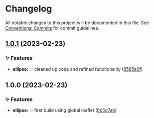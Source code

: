 # Changelog

All notable changes to this project will be documented in this file. See
[Conventional Commits](https://conventionalcommits.org) for commit guidelines.

## [1.0.1](https://github.com/sentenai/vue-leaflet-ellipse/compare/v1.0.0...v1.0.1) (2023-02-23)


### ✨ Features

* **ellipse:** :sparkles: cleaned up code and refined functionality ([8585a0f](https://github.com/sentenai/vue-leaflet-ellipse/commit/8585a0f01b6db29a7dc326162950f7ebd903331d))

## 1.0.0 (2023-02-23)


### ✨ Features

* **ellipse:** :sparkles: first build using global leaflet ([6b5d7ab](https://github.com/sentenai/vue-leaflet-ellipse/commit/6b5d7abb507c0758926187c9d08c49492788be7f))

